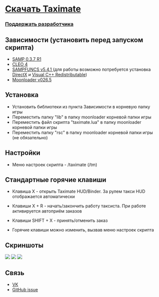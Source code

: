 # [Скачать Taximate](https://github.com/21se/Taximate/releases)
### [Поддержать разработчика](https://qiwi.com/n/TWONSE)

## Зависимости (установить перед запуском скрипта)
-   [SAMP 0.3.7 R1](http://files.sa-mp.com/sa-mp-0.3.7-install.exe)
-   [CLEO 4](https://cleo.li)
-   [SAMPFUNCS v5.4.1 ](https://www.blast.hk/threads/17/) (для работы возможно потребуется установка [DirectX](https://drive.google.com/file/d/12D7IOzf8Q2dAmGIIc7qXLeXK1geEHqRx/view?usp=sharing) и [Visual C++ Redistributable](https://drive.google.com/file/d/1nj9IjZIN-BbLh_QnGu2LNe_nChETsEXf/view?usp=sharing))
-   [Moonloader v026.5](https://www.blast.hk/threads/13305/)

## Установка

- Установить библиотеки из пункта Зависимости в корневую папку игры
- Переместить папку "lib" в папку moonloader корневой папки игры
- Переместить файл скрипта "taximate.lua" в папку moonloader корневой папки игры
- Переместить папку "rsc" в папку moonloader корневой папки игры (не обязательно)

## Настройки
- Меню настроек скрипта - /taximate (/tm)

## Стандартные горячие клавиши
- Клавиша X - открыть Taximate HUD/Binder. За рулем такси HUD отображается автоматически

- Клавиши X + R - начать/закончить работу таксиста. При работе активируется автоприём заказов

- Клавиши SHIFT + X - принять/отменить заказ

- Горячие клавиши можно изменить, вызвав меню настроек скрипта

## Скриншоты

![ ](https://i.imgur.com/RTmMI61.png)
![ ](https://i.imgur.com/nyNEWRR.png)
![ ](https://i.imgur.com/1rDyS6k.png)

## Связь

- [VK](https://vk.com/twonse)
- [GitHub issue](https://github.com/21se/Taximate/issues/new)
